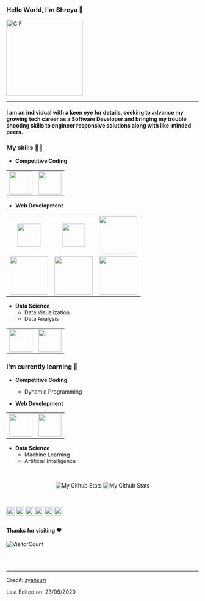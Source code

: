 <!-- ### Hi there 👋


**syahsuri/syahsuri** is a ✨ _special_ ✨ repository because its `README.md` (this file) appears on your GitHub profile.

Here are some ideas to get you started:

- 🔭 I’m currently working on ...
- 🌱 I’m currently learning ...
- 👯 I’m looking to collaborate on ...
- 🤔 I’m looking for help with ...
- 💬 Ask me about ...
- 📫 How to reach me: ...
- 😄 Pronouns: ...
- ⚡ Fun fact: ...
 -->

### Hello World, I'm Shreya :purple_heart:
<img alt="GIF" src="https://media.giphy.com/media/Cmr1OMJ2FN0B2/giphy.gif" width = 200/>

-----
#### I am an individual with a keen eye for details, seeking to advance my growing tech career as a Software Developer and bringing my trouble shooting skills to engineer responsive solutions along with like-minded peers.

### My skills :woman_technologist:
- **Competitive Coding**
<table>
<tbody>
 <tr>
<td align="center" width="50%">
<img height=60px src="https://www.vectorlogo.zone/logos/python/python-ar21.svg"> 
</td>

<td align="center" width="50%">
<img height=60px src="https://www.vectorlogo.zone/logos/java/java-ar21.svg"> 
</td>
</tr>
</tbody>
</table>

- **Web Development**
<table>
<tbody>
 <tr>
<td align="center" width="33%">
<img height=60px src="https://www.vectorlogo.zone/logos/djangoproject/djangoproject-ar21.svg"> 
</td>

<td align="center" width="33%">
<img height=60px src="https://www.vectorlogo.zone/logos/mysql/mysql-official.svg"> 
</td>

<td align="center" width="33%">
<img height=100px src="https://www.vectorlogo.zone/logos/postgresql/postgresql-vertical.svg"> 
</td>

</td>

</tr>


<td align="center" width="33%">
<img height=100px src="https://www.vectorlogo.zone/logos/javascript/javascript-ar21.svg"> 
 
<td align="center" width="33%">
<img height=100px src="https://www.vectorlogo.zone/logos/nodejs/nodejs-ar21.svg"> 
</td>

<td align="center" width="33%">
<img height=100px src="https://www.vectorlogo.zone/logos/w3_html5/w3_html5-ar21.svg"> 
</td>
<tr>
 
 </tr>
</tbody>
</table>

- **Data Science**
  - Data Visualization
  - Data Analysis
 <table>
<tbody>
 <tr>
<td align="center" width="50%">
<img height=60px src="https://www.vectorlogo.zone/logos/python/python-ar21.svg"> 
</td>

<td align="center" width="50%">
<img height=60px src="https://www.vectorlogo.zone/logos/r-project/r-project-icon.svg"> 
</td>
</tr>
</tbody>
</table>

### I'm currently learning :open_book:
- **Competitive Coding**
    - Dynamic Programming
    
- **Web Development**
<table>
<tbody>
 <tr>
<td align="center" width="50%">
<img height=60px src="https://www.vectorlogo.zone/logos/graphql/graphql-ar21.svg"> 
</td>
<td align="center" width="50%">
<img height=60px src="https://www.vectorlogo.zone/logos/reactjs/reactjs-ar21.svg"> 
</td>
</tr>
</tbody>
</table>

 - **Data Science**
   - Machine Learning
   - Artificial Intelligence
    
<br>
<p align="center">
<img align="center" src="https://github-readme-stats.vercel.app/api/top-langs/?username=syahsuri&layout=compact&theme=radical" alt="My Github Stats">
<img align="center" src="https://github-readme-stats.vercel.app/api?username=syahsuri&&show_icons=true&theme=radical&count_private=true&include_all_commits=true" alt="My Github Stats">
</p>

<br> <br>
 <a href="https://twitter.com/shreyaaaaaaaaa_">
  <img align="left" alt="Shreya's Twitter" width="22px" src="https://cdn.jsdelivr.net/npm/simple-icons@v3/icons/twitter.svg" />
</a>
<a href="https://www.linkedin.com/in/shreyachatterjee05/">
  <img align="left" alt="Shreya's LinkedIn" width="22px" src="https://cdn.jsdelivr.net/npm/simple-icons@v3/icons/linkedin.svg" />
</a>
<a href="https://github.com/syahsuri">
  <img align="left" alt="Shreya's Github" width="22px" src="https://cdn.jsdelivr.net/npm/simple-icons@v3/icons/github.svg" />
</a>
<a href="https://www.instagram.com/the_strange_concoction/">
  <img align="left" alt="Shreya's Instagram" width="22px" src="https://cdn.jsdelivr.net/npm/simple-icons@v3/icons/instagram.svg" />
</a>
<a href="https://www.facebook.com/shreya.chatterjee.31105674">
  <img align="left" alt="Shreya's Facebook" width="22px" src="https://cdn.jsdelivr.net/npm/simple-icons@v3/icons/facebook.svg" />
</a>
<a href="https://www.hackerrank.com/shreyachatterje2">
  <img align="left" alt="Shreya's Hackerrank" width="22px" src="https://cdn.jsdelivr.net/npm/simple-icons@v3/icons/hackerrank.svg" />
</a>
<br><br>

#### Thanks for visiting :heart:
![VisitorCount](https://profile-counter.glitch.me/syahsuri/count.svg)



<br>
<br>

<!--
<table>
<tbody>
 <tr>
<td align="center" width="50%">
<img height=60px src="https://www.vectorlogo.zone/logos/graphql/graphql-ar21.svg"> 
</td>
<td align="center" width="50%">
<img height=60px src="https://www.vectorlogo.zone/logos/reactjs/reactjs-ar21.svg"> 
</td>
</tr>
</tbody>
</table>
<br>
<p align="center">
  <img align="center" src="https://github-readme-stats.vercel.app/api/top-langs/?username=syahsuri&theme=radical" />
<img align="center" src="https://github-readme-stats.vercel.app/api?username=syahsuri&&show_icons=true&theme=radical" alt="My Github Stats">
</p>
<a href="https://github.com/syahsuri">
  <img align="center" src="https://github-readme-stats.vercel.app/api/top-langs/?username=syahsuri&theme=radical" />
</a>
**syahsuri/syahsuri** is a ✨ _special_ ✨ repository because its `README.md` (this file) appears on your GitHub profile.

Here are some ideas to get you started:

- 🔭 I’m currently working on ...
- 🌱 I’m currently learning ...
- 👯 I’m looking to collaborate on ...
- 🤔 I’m looking for help with ...
- 💬 Ask me about ...
- 📫 How to reach me: ...
- 😄 Pronouns: ...
- ⚡ Fun fact: ...
-->

----
Credit: [syahsuri](https://github.com/syahsuri)

Last Edited on: 23/09/2020